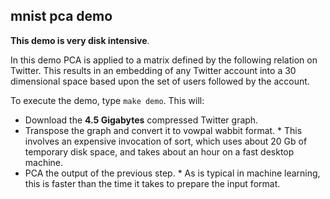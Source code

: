 mnist pca demo
--------------

__This demo is very disk intensive__.

In this demo PCA is applied to a matrix defined by the following
relation on Twitter.  This results in an embedding of any Twitter 
account into a 30 dimensional space based upon the set of users
followed by the account.  

To execute the demo, type `make demo`.  This will:

  * Download the __4.5 Gigabytes__ compressed Twitter graph.
  * Transpose the graph and convert it to vowpal wabbit format.
        * This involves an expensive invocation of sort,
          which uses about 20 Gb of temporary disk space,
          and takes about an hour on a fast desktop machine.
  * PCA the output of the previous step.
        * As is typical in machine learning, this is faster
          than the time it takes to prepare the input format.
